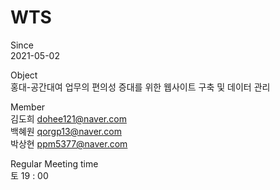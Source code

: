 # WTS

Since   
2021-05-02   

Object   
홍대-공간대여 업무의 편의성 증대를 위한 웹사이트 구축 및 데이터 관리
   
Member   
김도희 dohee121@naver.com   
백혜원 qorgp13@naver.com   
박상현 ppm5377@naver.com   
   
Regular Meeting time   
토 19 : 00

